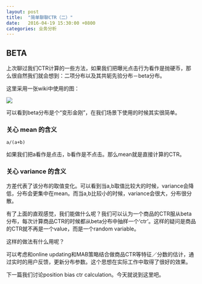 ```yaml
---
layout: post
title:  "简单聊聊CTR（二）"
date:   2016-04-19 15:30:00 +0800
categories: 业务分析
---
```


## BETA ##

上次聊过我们CTR计算的一些方法，如果我们把曝光点击行为看作是抛硬币，那么很自然我们就会想到：二项分布以及其共轭先验分布－beta分布。

这里采用一张wiki中使用的图：

![](https://upload.wikimedia.org/wikipedia/commons/f/f3/Beta_distribution_pdf.svg)

可以看到beta分布是个“变形金刚”，在我们场景下使用的时候其实很简单。

### 关心 mean 的含义

    a/(a+b)

如果我们把a看作是点击，b看作是不点击。那么mean就是直接计算的CTR。

### 关心 variance 的含义

方差代表了该分布的取值变化。可以看到当a,b取值比较大的时候，variance会降低，分布会更集中在mean。而当a,b比较小的时候，variance会很大，分布很分散。

有了上面的直观感觉，我们能做什么呢？我们可以认为一个商品的CTR服从beta分布，每次计算商品CTR的时候都从beta分布中抽样一个‘ctr’。这样的疑问是商品的CTR就不再是一个value，而是一个random variable。

这样的做法有什么用呢？

可以考虑和online updating和MAB策略结合做商品CTR等特征／分数的估计，通过实时的用户反馈，更新分布参数。这个思想在实际工作中取得了很好的效果。

下一篇我们讨论position bias ctr calculation。今天就说到这里吧。
